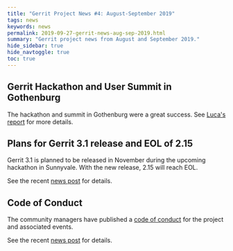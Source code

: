 ```yaml
---
title: "Gerrit Project News #4: August-September 2019"
tags: news
keywords: news
permalink: 2019-09-27-gerrit-news-aug-sep-2019.html
summary: "Gerrit project news from August and September 2019."
hide_sidebar: true
hide_navtoggle: true
toc: true
---
```


## Gerrit Hackathon and User Summit in Gothenburg

The hackathon and summit in Gothenburg were a great success. See
[Luca's report](https://www.gerritcodereview.com/2019-09-11-user-summit-gothenburg-summary.html)
for more details.

## Plans for Gerrit 3.1 release and EOL of 2.15

Gerrit 3.1 is planned to be released in November during the upcoming
hackathon in Sunnyvale. With the new release, 2.15 will reach EOL.

See the recent [news post](https://www.gerritcodereview.com/2019-09-09-gerrit-3.1-release-and-2.15-planned-eol.html)
for details.

## Code of Conduct

The community managers have published a [code of conduct](https://gerritcodereview.com/codeofconduct.html)
for the project and associated events.

See the recent [news post](https://www.gerritcodereview.com/2019-09-20-code-of-conduct.html)
for details.
